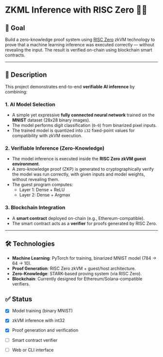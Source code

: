 # ZKML Inference with RISC Zero ⛓️‍💥

## 🧠 Goal  
Build a zero-knowledge proof system using [RISC Zero](https://www.risczero.com/) zkVM technology to prove that a machine learning inference was executed correctly — without revealing the input. The result is verified on-chain using blockchain smart contracts.

---

## 📄 Description  

This project demonstrates end-to-end **verifiable AI inference** by combining:

### 1. AI Model Selection  
- A simple yet expressive **fully connected neural network** trained on the **MNIST** dataset (28x28 binary images).
- The model performs digit classification (`0–9`) from binarized pixel inputs.
- The trained model is quantized into `i32` fixed-point values for compatibility with zkVM execution.

### 2. Verifiable Inference (Zero-Knowledge)  
- The model inference is executed inside the **RISC Zero zkVM guest environment**.
- A zero-knowledge proof (ZKP) is generated to cryptographically verify the model was run correctly, with given inputs and model weights, without revealing them.
- The guest program computes:
  - Layer 1: Dense + ReLU
  - Layer 2: Dense + Argmax

### 3. Blockchain Integration  
- A **smart contract** deployed on-chain (e.g., Ethereum-compatible).
- The smart contract acts as a **verifier** for proofs generated by RISC Zero.

---

## 🛠️ Technologies  
- **Machine Learning**: PyTorch for training, binarized MNIST model (784 → 64 → 10).
- **Proof Generation**: RISC Zero zkVM + guest/host architecture.
- **Zero-Knowledge**: STARK-based proving system (via RISC Zero).
- **Blockchain**: Currently designed for Ethereum/Solana-compatible verifiers.

## ✅ Status  
- [x] Model training (binary MNIST)
- [x] zkVM inference with int32
- [x] Proof generation and verification
- [ ] Smart contract verifier
- [ ] Web or CLI interface

